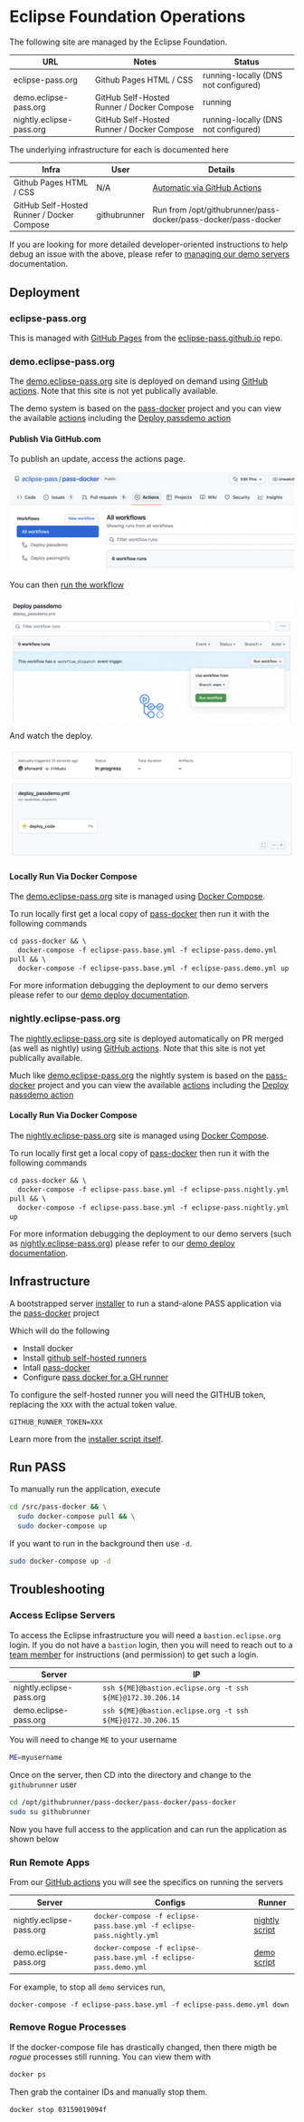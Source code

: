 # Eclipse Foundation Operations

The following site are managed by the Eclipse Foundation.

| URL | Notes | Status
| --- | --- | --- |
| eclipse-pass.org | Github Pages HTML / CSS | running-locally (DNS not configured)
| demo.eclipse-pass.org | GitHub Self-Hosted Runner / Docker Compose | running
| nightly.eclipse-pass.org | GitHub Self-Hosted Runner / Docker Compose | running-locally (DNS not configured)

The underlying infrastructure for each is documented here

| Infra | User | Details
| --- | --- | --- |
| Github Pages HTML / CSS | N/A | [Automatic via GitHub Actions](https://pages.github.com)
| GitHub Self-Hosted Runner / Docker Compose | githubrunner | Run from /opt/githubrunner/pass-docker/pass-docker/pass-docker

If you are looking for more detailed developer-oriented instructions
to help debug an issue with the above, please refer to
[managing our demo servers](/docs/infra/deploy_demo.md) documentation.

## Deployment

### eclipse-pass.org

This is managed with [GitHub Pages](https://pages.github.com)
from the [eclipse-pass.github.io](https://github.com/eclipse-pass/eclipse-pass.github.io) repo.

### demo.eclipse-pass.org

The [demo.eclipse-pass.org](https://demo.eclipse-pass.org) site is deployed
on demand using [GitHub actions](https://github.com/features/actions).
Note that this site is not yet publically available.

The demo system is based on the [pass-docker](https://github.com/eclipse-pass/pass-docker) project
and you can view the available [actions](https://github.com/eclipse-pass/pass-docker/actions)
including the [Deploy passdemo action](https://github.com/eclipse-pass/pass-docker/blob/main/.github/workflows/deploy_passdemo.yml)

#### Publish Via GitHub.com

To publish an update, access the actions page.

![pass-docker actions](/docs/assets/demo/passdocker_actions.png)

You can then [run the workflow](https://github.com/eclipse-pass/pass-docker/actions/workflows/deploy_passdemo.yml)

![run workflow](/docs/assets/demo/run_workflow.png)

And watch the deploy.

![deployed actions](/docs/assets/demo/deploy_actions.png)

#### Locally Run Via Docker Compose

The [demo.eclipse-pass.org](https://demo.eclipse-pass.org) site is
managed using [Docker Compose](https://docs.docker.com/compose/).

To run locally first get a local copy of [pass-docker](https://github.com/eclipse-pass/pass-docker)
then run it with the following commands

```
cd pass-docker && \
  docker-compose -f eclipse-pass.base.yml -f eclipse-pass.demo.yml pull && \
  docker-compose -f eclipse-pass.base.yml -f eclipse-pass.demo.yml up
```

For more information debugging the deployment to our demo servers
please refer to our [demo deploy documentation](/docs/infra/deploy_demo.md).

### nightly.eclipse-pass.org

The [nightly.eclipse-pass.org](https://demo.eclipse-pass.org) site is deployed
automatically on PR merged (as well as nightly) using [GitHub actions](https://github.com/features/actions).
Note that this site is not yet publically available.

Much like [demo.eclipse-pass.org](https://demo.eclipse-pass.org) the nightly
system is based on the [pass-docker](https://github.com/eclipse-pass/pass-docker) project
and you can view the available [actions](https://github.com/eclipse-pass/pass-docker/actions)
including the [Deploy passdemo action](https://github.com/eclipse-pass/pass-docker/blob/main/.github/workflows/deploy_passdemo.yml)

#### Locally Run Via Docker Compose

The [nightly.eclipse-pass.org](https://nightly.eclipse-pass.org) site is
managed using [Docker Compose](https://docs.docker.com/compose/).

To run locally first get a local copy of [pass-docker](https://github.com/eclipse-pass/pass-docker)
then run it with the following commands

```
cd pass-docker && \
  docker-compose -f eclipse-pass.base.yml -f eclipse-pass.nightly.yml pull && \
  docker-compose -f eclipse-pass.base.yml -f eclipse-pass.nightly.yml up
```

For more information debugging the deployment to our demo servers
(such as [nightly.eclipse-pass.org](https://nightly.eclipse-pass.org))
please refer to our [demo deploy documentation](/docs/infra/deploy_demo.md).


## Infrastructure

A bootstrapped server [installer](/tools/eclipse_ops/bootstrap)
to run a stand-alone PASS application via the [pass-docker](https://github.com/eclipse-pass/pass-docker)
project

Which will do the following

* Install docker
* Install [github self-hosted runners](/docs/infra/self_hosted_github_runners.md)
* Intall [pass-docker](https://github.com/eclipse-pass/pass-docker)
* Configure [pass docker for a GH runner](/docs/infra/self_hosted_github_runners.md)

To configure the self-hosted runner you will need the GITHUB token,
replacing the `XXX` with the actual token value.

```
GITHUB_RUNNER_TOKEN=XXX
```

Learn more from the [installer script itself](/tools/eclipse_ops/bootstrap).

## Run PASS

To manually run the application, execute

```bash
cd /src/pass-docker && \
  sudo docker-compose pull && \
  sudo docker-compose up
```

If you want to run in the background then use `-d`.

```bash
sudo docker-compose up -d
```

## Troubleshooting

### Access Eclipse Servers

To access the Eclipse infrastructure you will need a `bastion.eclipse.org` login.
If you do not have a `bastion` login, then you will need to reach out to
a [team member](https://github.com/orgs/eclipse-pass/teams/technology-pass-committers/members)
for instructions (and permission) to get such a login.

| Server | IP |
| --- | --- |
| nightly.eclipse-pass.org | `ssh ${ME}@bastion.eclipse.org -t ssh ${ME}@172.30.206.14`
| demo.eclipse-pass.org | `ssh ${ME}@bastion.eclipse.org -t ssh ${ME}@172.30.206.15`

You will need to change `ME` to your username

```bash
ME=myusername
```

Once on the server, then CD into the directory and change to the `githubrunner` user

```bash
cd /opt/githubrunner/pass-docker/pass-docker/pass-docker
sudo su githubrunner
```

Now you have full access to the application and can run the application as shown below

### Run Remote Apps

From our [GitHub actions](https://github.com/features/actions) you will see
the specifics on running the servers

| Server | Configs | Runner |
| --- | --- | --- |
| nightly.eclipse-pass.org | `docker-compose -f eclipse-pass.base.yml -f eclipse-pass.nightly.yml` | [nightly script](https://github.com/eclipse-pass/pass-docker/blob/main/.github/workflows/deploy_passnightly.yml)
| demo.eclipse-pass.org | `docker-compose -f eclipse-pass.base.yml -f eclipse-pass.demo.yml`  | [demo script](https://github.com/eclipse-pass/pass-docker/blob/main/.github/workflows/deploy_passdemo.yml)

For example, to stop all `demo` services run,

```
docker-compose -f eclipse-pass.base.yml -f eclipse-pass.demo.yml down
```

### Remove Rogue Processes

If the docker-compose file has drastically changed, then there migth be _rogue_ processes
still running.  You can view them with

```bash
docker ps
```

Then grab the container IDs and manually stop them.

```bash
docker stop 03159019094f
```
